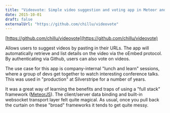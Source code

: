 ```yaml
---
title: "Videovote: Simple video suggestion and voting app in Meteor and React"
date: 2015-10-01
draft: false
externalUrl: "https://github.com/chillu/videovote"
---
```


[https://github.com/chillu/videovote](https://github.com/chillu/videovote)

Allows users to suggest videos by pasting in their URLs. 
The app will automatically retrieve and list details on the video via the oEmbed protocol.
By authenticating via Github, users can also vote on videos.

The use case for this app is company-internal "lunch and learn" sessions,
where a group of devs get together to watch interesting conference talks.
This was used in "production" at Silverstripe for a number of years.

It was a great way of learning the benefits and traps of using
a "full stack" framework ([MeteorJS](https://www.meteor.com/)).
The client/server data binding and built-in websocket transport layer
felt quite magical. As usual, once you pull back the curtain
on these "broad" frameworks it tends to get quite messy.